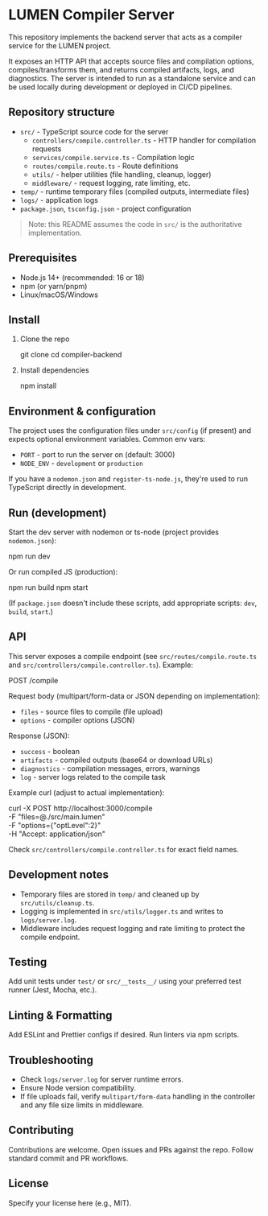 # LUMEN Compiler Server

This repository implements the backend server that acts as a compiler service for the LUMEN project.

It exposes an HTTP API that accepts source files and compilation options, compiles/transforms them, and returns compiled artifacts, logs, and diagnostics. The server is intended to run as a standalone service and can be used locally during development or deployed in CI/CD pipelines.

## Repository structure

- `src/` - TypeScript source code for the server
  - `controllers/compile.controller.ts` - HTTP handler for compilation requests
  - `services/compile.service.ts` - Compilation logic
  - `routes/compile.route.ts` - Route definitions
  - `utils/` - helper utilities (file handling, cleanup, logger)
  - `middleware/` - request logging, rate limiting, etc.
- `temp/` - runtime temporary files (compiled outputs, intermediate files)
- `logs/` - application logs
- `package.json`, `tsconfig.json` - project configuration

> Note: this README assumes the code in `src/` is the authoritative implementation.

## Prerequisites

- Node.js 14+ (recommended: 16 or 18)
- npm (or yarn/pnpm)
- Linux/macOS/Windows

## Install

1. Clone the repo

   git clone <repo-url>
   cd compiler-backend

2. Install dependencies

   npm install

## Environment & configuration

The project uses the configuration files under `src/config` (if present) and expects optional environment variables. Common env vars:

- `PORT` - port to run the server on (default: 3000)
- `NODE_ENV` - `development` or `production`

If you have a `nodemon.json` and `register-ts-node.js`, they're used to run TypeScript directly in development.

## Run (development)

Start the dev server with nodemon or ts-node (project provides `nodemon.json`):

   npm run dev

Or run compiled JS (production):

   npm run build
   npm start

(If `package.json` doesn't include these scripts, add appropriate scripts: `dev`, `build`, `start`.)

## API

This server exposes a compile endpoint (see `src/routes/compile.route.ts` and `src/controllers/compile.controller.ts`). Example:

POST /compile

Request body (multipart/form-data or JSON depending on implementation):

- `files` - source files to compile (file upload)
- `options` - compiler options (JSON)

Response (JSON):

- `success` - boolean
- `artifacts` - compiled outputs (base64 or download URLs)
- `diagnostics` - compilation messages, errors, warnings
- `log` - server logs related to the compile task

Example curl (adjust to actual implementation):

   curl -X POST http://localhost:3000/compile \
     -F "files=@./src/main.lumen" \
     -F "options={\"optLevel\":2}" \
     -H "Accept: application/json"

Check `src/controllers/compile.controller.ts` for exact field names.

## Development notes

- Temporary files are stored in `temp/` and cleaned up by `src/utils/cleanup.ts`.
- Logging is implemented in `src/utils/logger.ts` and writes to `logs/server.log`.
- Middleware includes request logging and rate limiting to protect the compile endpoint.

## Testing

Add unit tests under `test/` or `src/__tests__/` using your preferred test runner (Jest, Mocha, etc.).

## Linting & Formatting

Add ESLint and Prettier configs if desired. Run linters via npm scripts.

## Troubleshooting

- Check `logs/server.log` for server runtime errors.
- Ensure Node version compatibility.
- If file uploads fail, verify `multipart/form-data` handling in the controller and any file size limits in middleware.

## Contributing

Contributions are welcome. Open issues and PRs against the repo. Follow standard commit and PR workflows.

## License

Specify your license here (e.g., MIT).
